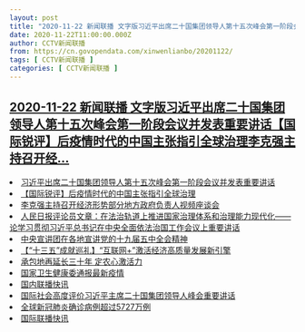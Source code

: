 ```yaml
---
layout: post
title: "2020-11-22 新闻联播 文字版习近平出席二十国集团领导人第十五次峰会第一阶段会议并发表重要讲话【国际锐评】后疫情时代的中国主张指引全球治理李克强主持召开经"
date: 2020-11-22T11:00:00.000Z
author: CCTV新闻联播
from: https://cn.govopendata.com/xinwenlianbo/20201122/
tags: [ CCTV新闻联播 ]
categories: [ CCTV新闻联播 ]
---
```

<!--1606042800000-->
[2020-11-22 新闻联播 文字版习近平出席二十国集团领导人第十五次峰会第一阶段会议并发表重要讲话【国际锐评】后疫情时代的中国主张指引全球治理李克强主持召开经...](https://cn.govopendata.com/xinwenlianbo/20201122/)
------

<div>
<li><a target="_blank" href="https://cn.govopendata.com/xinwenlianbo/20201122/#216522">习近平出席二十国集团领导人第十五次峰会第一阶段会议并发表重要讲话</a></li><li><a target="_blank" href="https://cn.govopendata.com/xinwenlianbo/20201122/#216523">【国际锐评】后疫情时代的中国主张指引全球治理</a></li><li><a target="_blank" href="https://cn.govopendata.com/xinwenlianbo/20201122/#216524">李克强主持召开经济形势部分地方政府负责人视频座谈会</a></li><li><a target="_blank" href="https://cn.govopendata.com/xinwenlianbo/20201122/#216525">人民日报评论员文章：在法治轨道上推进国家治理体系和治理能力现代化——论学习贯彻习近平总书记在中央全面依法治国工作会议上重要讲话</a></li><li><a target="_blank" href="https://cn.govopendata.com/xinwenlianbo/20201122/#216526">中央宣讲团在各地宣讲党的十九届五中全会精神</a></li><li><a target="_blank" href="https://cn.govopendata.com/xinwenlianbo/20201122/#216527">【“十三五”成就巡礼】“互联网+”激活经济高质量发展新引擎</a></li><li><a target="_blank" href="https://cn.govopendata.com/xinwenlianbo/20201122/#216528">承包地再延长三十年 定农心激活力</a></li><li><a target="_blank" href="https://cn.govopendata.com/xinwenlianbo/20201122/#216529">国家卫生健康委通报最新疫情</a></li><li><a target="_blank" href="https://cn.govopendata.com/xinwenlianbo/20201122/#216530">国内联播快讯</a></li><li><a target="_blank" href="https://cn.govopendata.com/xinwenlianbo/20201122/#216531">国际社会高度评价习近平主席二十国集团领导人峰会重要讲话</a></li><li><a target="_blank" href="https://cn.govopendata.com/xinwenlianbo/20201122/#216532">全球新冠肺炎确诊病例超过5727万例</a></li><li><a target="_blank" href="https://cn.govopendata.com/xinwenlianbo/20201122/#216533">国际联播快讯</a></li>
</div>
